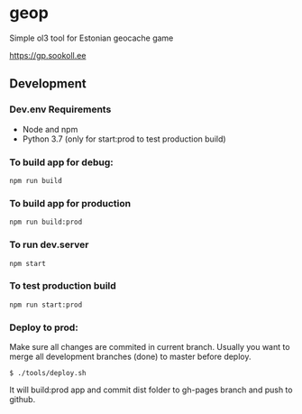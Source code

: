 # geop

Simple ol3 tool for Estonian geocache game

https://gp.sookoll.ee

## Development

### Dev.env Requirements

* Node and npm
* Python 3.7 (only for start:prod to test production build)

### To build app for debug:

    npm run build

### To build app for production

    npm run build:prod

### To run dev.server

    npm start

### To test production build

    npm run start:prod

### Deploy to prod:

Make sure all changes are commited in current branch.
Usually you want to merge all development branches (done) to master before deploy.

    $ ./tools/deploy.sh

It will build:prod app and commit dist folder to gh-pages branch and push to github.
